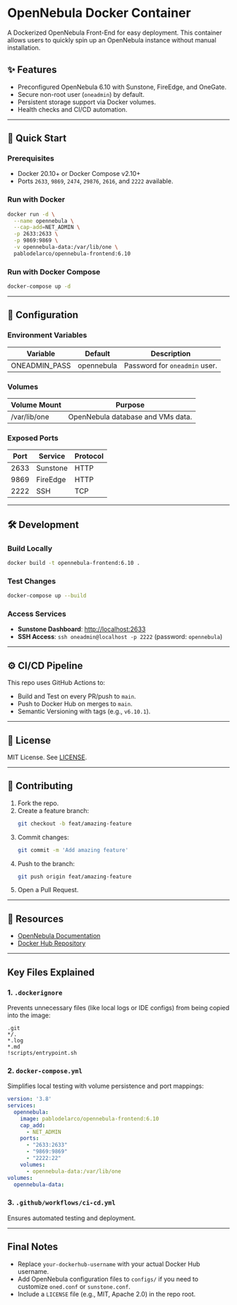 # OpenNebula Docker Container

A Dockerized OpenNebula Front-End for easy deployment. This container allows users to quickly spin up an OpenNebula instance without manual installation.

## ✨ Features
- Preconfigured OpenNebula 6.10 with Sunstone, FireEdge, and OneGate.
- Secure non-root user (`oneadmin`) by default.
- Persistent storage support via Docker volumes.
- Health checks and CI/CD automation.

---

## 🚀 Quick Start

### Prerequisites
- Docker 20.10+ or Docker Compose v2.10+
- Ports `2633`, `9869`, `2474`, `29876`, `2616`, and `2222` available.

### Run with Docker
```bash
docker run -d \
  --name opennebula \
  --cap-add=NET_ADMIN \
  -p 2633:2633 \
  -p 9869:9869 \
  -v opennebula-data:/var/lib/one \
  pablodelarco/opennebula-frontend:6.10
```

### Run with Docker Compose
```bash
docker-compose up -d
```

---

## 🔧 Configuration

### Environment Variables
| Variable       | Default     | Description                      |
|---------------|------------|----------------------------------|
| ONEADMIN_PASS | opennebula | Password for `oneadmin` user.   |

### Volumes
| Volume Mount   | Purpose                              |
|---------------|--------------------------------------|
| /var/lib/one  | OpenNebula database and VMs data.   |

### Exposed Ports
| Port  | Service  | Protocol |
|-------|---------|----------|
| 2633  | Sunstone | HTTP     |
| 9869  | FireEdge | HTTP     |
| 2222  | SSH      | TCP      |

---

## 🛠 Development

### Build Locally
```bash
docker build -t opennebula-frontend:6.10 .
```

### Test Changes
```bash
docker-compose up --build
```

### Access Services
- **Sunstone Dashboard**: [http://localhost:2633](http://localhost:2633)
- **SSH Access**: `ssh oneadmin@localhost -p 2222` (password: `opennebula`)

---

## ⚙️ CI/CD Pipeline
This repo uses GitHub Actions to:
- Build and Test on every PR/push to `main`.
- Push to Docker Hub on merges to `main`.
- Semantic Versioning with tags (e.g., `v6.10.1`).

---

## 📜 License
MIT License. See [LICENSE](LICENSE).

---

## 🤝 Contributing
1. Fork the repo.
2. Create a feature branch:
   ```bash
   git checkout -b feat/amazing-feature
   ```
3. Commit changes:
   ```bash
   git commit -m 'Add amazing feature'
   ```
4. Push to the branch:
   ```bash
   git push origin feat/amazing-feature
   ```
5. Open a Pull Request.

---

## 🔗 Resources
- [OpenNebula Documentation](https://docs.opennebula.io)
- [Docker Hub Repository](https://hub.docker.com/r/pablodelarco/opennebula-frontend)

---

## **Key Files Explained**

### 1. `.dockerignore`
Prevents unnecessary files (like local logs or IDE configs) from being copied into the image:
```plaintext
.git
*/.
*.log
*.md
!scripts/entrypoint.sh
```

### 2. `docker-compose.yml`
Simplifies local testing with volume persistence and port mappings:
```yaml
version: '3.8'
services:
  opennebula:
    image: pablodelarco/opennebula-frontend:6.10
    cap_add:
      - NET_ADMIN
    ports:
      - "2633:2633"
      - "9869:9869"
      - "2222:22"
    volumes:
      - opennebula-data:/var/lib/one
volumes:
  opennebula-data:
```

### 3. `.github/workflows/ci-cd.yml`
Ensures automated testing and deployment.

---

## Final Notes
- Replace `your-dockerhub-username` with your actual Docker Hub username.
- Add OpenNebula configuration files to `configs/` if you need to customize `oned.conf` or `sunstone.conf`.
- Include a `LICENSE` file (e.g., MIT, Apache 2.0) in the repo root.
